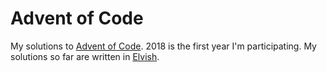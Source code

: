 # Advent of Code

My solutions to [Advent of Code](https://adventofcode.com/). 2018 is the first year I'm participating. My solutions so far are written in [Elvish](https://elv.sh/).
